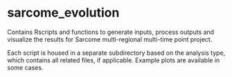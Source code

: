 # sarcome_evolution

Contains Rscripts and functions to generate inputs, process outputs and visualize the results for Sarcome multi-regional multi-time point project.

Each script is housed in a separate subdirectory based on the analysis type, which contains all related files, if applicable. Example plots are available in some cases.
